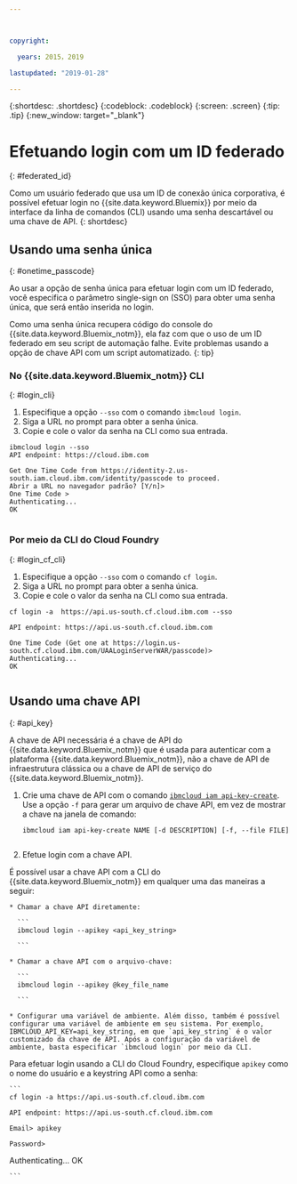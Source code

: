 ```yaml
---



copyright:

  years: 2015，2019

lastupdated: "2019-01-28"

---
```


{:shortdesc: .shortdesc}
{:codeblock: .codeblock}
{:screen: .screen}
{:tip: .tip}
{:new_window: target="_blank"}

# Efetuando login com um ID federado
{: #federated_id}

Como um usuário federado que usa um ID de conexão única corporativa, é possível efetuar login no {{site.data.keyword.Bluemix}} por meio da interface da linha de comandos (CLI) usando uma senha descartável ou uma chave de API. 
{: shortdesc}

## Usando uma senha única
{: #onetime_passcode}

Ao usar a opção de senha única para efetuar login com um ID federado, você especifica o parâmetro single-sign on (SSO) para obter uma senha única, que será então inserida no login. 

Como uma senha única recupera código do console do {{site.data.keyword.Bluemix_notm}}, ela faz com que o uso de um ID federado em seu script de automação falhe. Evite problemas usando a opção de chave API com um script automatizado. 
{: tip}

### No {{site.data.keyword.Bluemix_notm}} CLI
{: #login_cli}
1. Especifique a opção `--sso` com o comando `ibmcloud login`.
2. Siga a URL no prompt para obter a senha única.
3. Copie e cole o valor da senha na CLI como sua entrada.
    
  ``` 
  ibmcloud login --sso
  API endpoint: https://cloud.ibm.com
      
  Get One Time Code from https://identity-2.us-south.iam.cloud.ibm.com/identity/passcode to proceed.
  Abrir a URL no navegador padrão? [Y/n]>
  One Time Code >
  Authenticating...
  OK
      
  ```
  
### Por meio da CLI do Cloud Foundry
{: #login_cf_cli}

1. Especifique a opção `--sso` com o comando `cf login`. 
2. Siga a URL no prompt para obter a senha única. 
3. Copie e cole o valor da senha na CLI como sua entrada. 
    
  ```
  cf login -a  https://api.us-south.cf.cloud.ibm.com --sso
  
  API endpoint: https://api.us-south.cf.cloud.ibm.com
      
  One Time Code (Get one at https://login.us-south.cf.cloud.ibm.com/UAALoginServerWAR/passcode)>
  Authenticating...
  OK
      
  ```

## Usando uma chave API
{: #api_key}

A chave de API necessária é a chave de API do {{site.data.keyword.Bluemix_notm}} que é usada para autenticar com a plataforma {{site.data.keyword.Bluemix_notm}}, não a chave de API de infraestrutura clássica ou a chave de API de serviço do {{site.data.keyword.Bluemix_notm}}.

1. Crie uma chave de API com o comando [`ibmcloud iam api-key-create`](/docs/cli/reference/ibmcloud?topic=cloud-cli-ibmcloud_iam_api_key_create#ibmcloud_iam_api_key_create). Use a opção `-f` para gerar um arquivo de chave API, em vez de mostrar a chave na janela de comando:

   ```
   ibmcloud iam api-key-create NAME [-d DESCRIPTION] [-f, --file FILE]
  
   ```

2. Efetue login com a chave API. 

  É possível usar a chave API com a CLI do {{site.data.keyword.Bluemix_notm}} em qualquer uma das maneiras a seguir:
    
    * Chamar a chave API diretamente:
  
      ```
      ibmcloud login --apikey <api_key_string>
    
      ```
    
    * Chamar a chave API com o arquivo-chave: 
  
      ```
      ibmcloud login --apikey @key_file_name
    
      ```
    
    * Configurar uma variável de ambiente. Além disso, também é possível configurar uma variável de ambiente em seu sistema. Por exemplo, IBMCLOUD_API_KEY=api_key_string, em que `api_key_string` é o valor customizado da chave de API. Após a configuração da variável de ambiente, basta especificar `ibmcloud login` por meio da CLI. 
  
  Para efetuar login usando a CLI do Cloud Foundry, especifique `apikey` como o nome do usuário e a keystring API como a senha:

    ```
    cf login -a https://api.us-south.cf.cloud.ibm.com
    
    API endpoint: https://api.us-south.cf.cloud.ibm.com
  
    Email> apikey
  
    Password>
Authenticating...
OK
  
    ```
